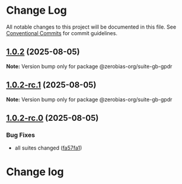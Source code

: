 # Change Log

All notable changes to this project will be documented in this file.
See [Conventional Commits](https://conventionalcommits.org) for commit guidelines.

## [1.0.2](https://github.com/zerobias-org/suite/compare/@zerobias-org/suite-gb-gpdr@1.0.2-rc.1...@zerobias-org/suite-gb-gpdr@1.0.2) (2025-08-05)

**Note:** Version bump only for package @zerobias-org/suite-gb-gpdr





## [1.0.2-rc.1](https://github.com/zerobias-org/suite/compare/@zerobias-org/suite-gb-gpdr@1.0.2-rc.0...@zerobias-org/suite-gb-gpdr@1.0.2-rc.1) (2025-08-05)

**Note:** Version bump only for package @zerobias-org/suite-gb-gpdr





## [1.0.2-rc.0](https://github.com/zerobias-org/suite/compare/@zerobias-org/suite-gb-gpdr@1.0.1...@zerobias-org/suite-gb-gpdr@1.0.2-rc.0) (2025-08-05)


### Bug Fixes

* all suites changed ([fa57fa1](https://github.com/zerobias-org/suite/commit/fa57fa1af7628003297df46b2d7740fe95bd2666))





# Change log

